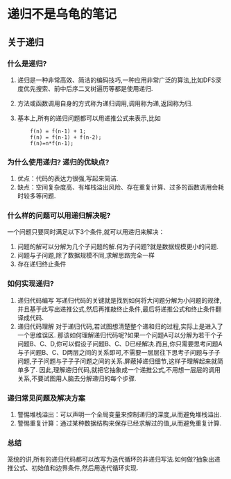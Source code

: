 # 递归不是乌龟的笔记

## **关于递归**

### **什么是递归?**

1. 递归是一种非常高效、简洁的编码技巧,一种应用非常广泛的算法,比如DFS深度优先搜索、前中后序二叉树遍历等都是使用递归.
2. 方法或函数调用自身的方式称为递归调用,调用称为递,返回称为归.
3. 基本上,所有的递归问题都可以用递推公式来表示,比如

    ```code
        f(n) = f(n-1) + 1;
        f(n) = f(n-1) + f(n-2);
        f(n)=n*f(n-1);
    ```

### **为什么使用递归? 递归的优缺点?**

1. 优点：代码的表达力很强,写起来简洁.
2. 缺点：空间复杂度高、有堆栈溢出风险、存在重复计算、过多的函数调用会耗时较多等问题.

### **什么样的问题可以用递归解决呢?**

一个问题只要同时满足以下3个条件,就可以用递归来解决：

1. 问题的解可以分解为几个子问题的解.何为子问题?就是数据规模更小的问题.
2. 问题与子问题,除了数据规模不同,求解思路完全一样
3. 存在递归终止条件

### **如何实现递归?**

1. 递归代码编写
    写递归代码的关键就是找到如何将大问题分解为小问题的规律,并且基于此写出递推公式,然后再推敲终止条件,最后将递推公式和终止条件翻译成代码.
2. 递归代码理解
    对于递归代码,若试图想清楚整个递和归的过程,实际上是进入了一个思维误区.
    那该如何理解递归代码呢?如果一个问题A可以分解为若干个子问题B、C、D,你可以假设子问题B、C、D已经解决.而且,你只需要思考问题A与子问题B、C、D两层之间的关系即可,不需要一层层往下思考子问题与子子问题,子子问题与子子子问题之间的关系.屏蔽掉递归细节,这样子理解起来就简单多了.
    因此,理解递归代码,就把它抽象成一个递推公式,不用想一层层的调用关系,不要试图用人脑去分解递归的每个步骤.

### **递归常见问题及解决方案**

1. 警惕堆栈溢出：可以声明一个全局变量来控制递归的深度,从而避免堆栈溢出.
2. 警惕重复计算：通过某种数据结构来保存已经求解过的值,从而避免重复计算.

### **总结**

笼统的讲,所有的递归代码都可以改写为迭代循环的非递归写法.如何做?抽象出递推公式、初始值和边界条件,然后用迭代循环实现.
